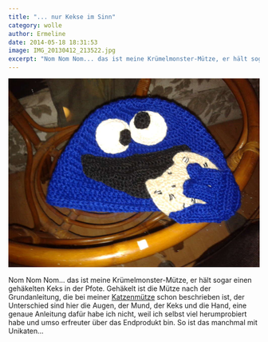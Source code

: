 ```yaml
---
title: "... nur Kekse im Sinn"
category: wolle
author: Ermeline
date: 2014-05-18 18:31:53
image: IMG_20130412_213522.jpg
excerpt: "Nom Nom Nom... das ist meine Krümelmonster-Mütze, er hält sogar einen gehäkelten Keks in der Pfote."
---
```


![Krümelmonster Mütze](IMG_20130412_213522.jpg)

Nom Nom Nom... das ist meine Krümelmonster-Mütze, er hält sogar einen gehäkelten Keks in der Pfote. Gehäkelt ist die Mütze nach der Grundanleitung, die bei meiner [Katzenmütze](/2014/05/mutzekatze/) schon beschrieben ist, der Unterschied sind hier die Augen, der Mund, der Keks und die Hand, eine genaue Anleitung dafür habe ich nicht, weil ich selbst viel herumprobiert habe und umso erfreuter über das Endprodukt bin. So ist das manchmal mit Unikaten...
